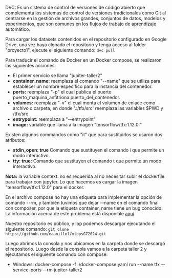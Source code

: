 DVC:
Es un sistema de control de versiones de código abierto que complementa los sistemas de control de versiones tradicionales como Git al centrarse en la gestión de archivos grandes, conjuntos de datos, modelos y experimentos, que son comunes en los flujos de trabajo de aprendizaje automático.

Para cargar los datasets contenidos en el repositorio configurado en Google Drive, una vez haya clonado el repositorio y tenga acceso al folder "proyecto1", ejecute el siguiente comando: ```dvc pull```



Para traducir el comando de Docker en un Docker compose, se realizaron las siguientes acciones:

- El primer servicio se llama "jupiter-taller2"
- **container_name:** reemplaza el comando "--name" que se utiliza para establecer un nombre específico   para la instancia del contenedor.
- **ports:** reemplaza "-p" el cual publica el puerto puerto_maquina_anfitriona:puerto_del_contenedor.
- **volumes:** reemplaza "-v" el cual monta el volumen de enlace como archivo o carpeta, en donde '.:/tfx/src' reemplaza las variables $PWD y /tfx/src
- **entrypoint:** reemplaza a "--entrypoint"
- **image:** variable que llama a la imagen "tensorflow/tfx:1.12.0:"

Existen algunos commandos como "it" que para sustituirlos se usaron dos atributos:

- ****stdin_open:** true** Comando que sustituyen el comando i que permite un modo interactivo. 
- **tty: true:** Comando que sustituyen el comando t que permite un modo interactivo.

**Nota:** la variable context: no es requerida al no necesitar subir el dockerfile para trabajar con jupyter. Lo que hacemos es cargar la imagen "tensorflow/tfx:1.12.0" para el docker.

En el archivo compose no hay una etiqueta para implementar la opción de comando --rm, y también tuvimos que dejar --name en el comando final con composer, por que la etiqueta container_name tiene un bug conocido. La información acerca de este problema está disponible [aquí](https://github.com/docker/compose/issues/2061)

Nuestro repositorio es público, y lop podemos descargar ejecutando el siguiente comando:
  ```git clone  https://github.com/eaanillol/mlopsG72024.git```

Luego abrimos la consola y nos ubicamos en la carpeta donde se descargó el repositorio. Luego desde la consola vamos a la carpeta taller 2 y ejecutamos el siguiente comando con compose:
- Windows: docker-compose -f .\docker-compose.yaml run --name tfx  --service-ports --rm jupiter-taller2
